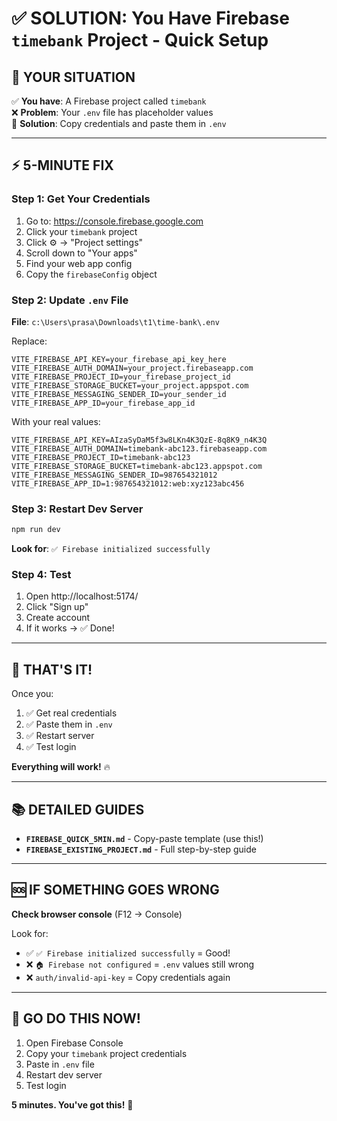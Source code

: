 # ✅ SOLUTION: You Have Firebase `timebank` Project - Quick Setup

## 🎯 YOUR SITUATION

✅ **You have**: A Firebase project called `timebank`  
❌ **Problem**: Your `.env` file has placeholder values  
🚀 **Solution**: Copy credentials and paste them in `.env`

---

## ⚡ 5-MINUTE FIX

### Step 1: Get Your Credentials

1. Go to: https://console.firebase.google.com
2. Click your `timebank` project
3. Click ⚙️ → "Project settings"
4. Scroll down to "Your apps"
5. Find your web app config
6. Copy the `firebaseConfig` object

### Step 2: Update `.env` File

**File**: `c:\Users\prasa\Downloads\t1\time-bank\.env`

Replace:
```env
VITE_FIREBASE_API_KEY=your_firebase_api_key_here
VITE_FIREBASE_AUTH_DOMAIN=your_project.firebaseapp.com
VITE_FIREBASE_PROJECT_ID=your_firebase_project_id
VITE_FIREBASE_STORAGE_BUCKET=your_project.appspot.com
VITE_FIREBASE_MESSAGING_SENDER_ID=your_sender_id
VITE_FIREBASE_APP_ID=your_firebase_app_id
```

With your real values:
```env
VITE_FIREBASE_API_KEY=AIzaSyDaM5f3w8LKn4K3QzE-8q8K9_n4K3Q
VITE_FIREBASE_AUTH_DOMAIN=timebank-abc123.firebaseapp.com
VITE_FIREBASE_PROJECT_ID=timebank-abc123
VITE_FIREBASE_STORAGE_BUCKET=timebank-abc123.appspot.com
VITE_FIREBASE_MESSAGING_SENDER_ID=987654321012
VITE_FIREBASE_APP_ID=1:987654321012:web:xyz123abc456
```

### Step 3: Restart Dev Server

```powershell
npm run dev
```

**Look for**: `✅ Firebase initialized successfully`

### Step 4: Test

1. Open http://localhost:5174/
2. Click "Sign up"
3. Create account
4. If it works → ✅ Done!

---

## 🎉 THAT'S IT!

Once you:
1. ✅ Get real credentials
2. ✅ Paste them in `.env`
3. ✅ Restart server
4. ✅ Test login

**Everything will work!** 🔥

---

## 📚 DETAILED GUIDES

- **`FIREBASE_QUICK_5MIN.md`** - Copy-paste template (use this!)
- **`FIREBASE_EXISTING_PROJECT.md`** - Full step-by-step guide

---

## 🆘 IF SOMETHING GOES WRONG

**Check browser console** (F12 → Console)

Look for:
- ✅ `✅ Firebase initialized successfully` = Good!
- ❌ `🏠 Firebase not configured` = `.env` values still wrong
- ❌ `auth/invalid-api-key` = Copy credentials again

---

## 🚀 GO DO THIS NOW!

1. Open Firebase Console
2. Copy your `timebank` project credentials
3. Paste in `.env` file
4. Restart dev server
5. Test login

**5 minutes. You've got this!** 💪
